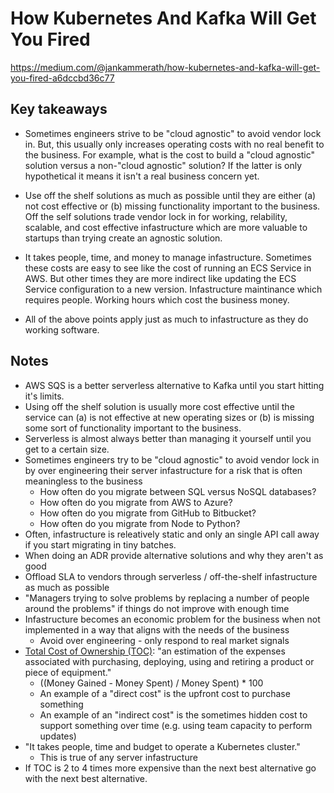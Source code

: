 # How Kubernetes And Kafka Will Get You Fired

<https://medium.com/@jankammerath/how-kubernetes-and-kafka-will-get-you-fired-a6dccbd36c77>

## Key takeaways

* Sometimes engineers strive to be "cloud agnostic" to avoid vendor lock in. But, this usually only increases operating costs with no real benefit to the business. For example, what is the cost to build a "cloud agnostic" solution versus a non-"cloud agnostic" solution? If the latter is only hypothetical it means it isn't a real business concern yet.

* Use off the shelf solutions as much as possible until they are either (a) not cost effective or (b) missing functionality important to the business. Off the self solutions trade vendor lock in for working, relability, scalable, and cost effective infastructure which are more valuable to startups than trying create an agnostic solution.

* It takes people, time, and money to manage infastructure. Sometimes these costs are easy to see like the cost of running an ECS Service in AWS. But other times they are more indirect like updating the ECS Service configuration to a new version. Infastructure maintinance which requires people. Working hours which cost the business money.

* All of the above points apply just as much to infastructure as they do working software.

## Notes

* AWS SQS is a better serverless alternative to Kafka until you start hitting it's limits.
* Using off the shelf solution is usually more cost effective until the service can (a) is not effective at new operating sizes or (b) is missing some sort of functionality important to the business.
* Serverless is almost always better than managing it yourself until you get to a certain size.
* Sometimes engineers try to be "cloud agnostic" to avoid vendor lock in by over engineering their server infastructure for a risk that is often meaningless to the business
  * How often do you migrate between SQL versus NoSQL databases?
  * How often do you migrate from AWS to Azure?
  * How often do you migrate from GitHub to Bitbucket?
  * How often do you migrate from Node to Python?
* Often, infastructure is releatively static and only an single API call away if you start migrating in tiny batches.
* When doing an ADR provide alternative solutions and why they aren't as good
* Offload SLA to vendors through serverless / off-the-shelf infastructure as much as possible
* "Managers trying to solve problems by replacing a number of people around the problems" if things do not improve with enough time
* Infastructure becomes an economic problem for the business when not implemented in a way that aligns with the needs of the business
  * Avoid over engineering - only respond to real market signals
* [Total Cost of Ownership (TOC)](https://www.techtarget.com/searchdatacenter/definition/TCO): "an estimation of the expenses associated with purchasing, deploying, using and retiring a product or piece of equipment."
  * ((Money Gained - Money Spent) / Money Spent) * 100
  * An example of a "direct cost" is the upfront cost to purchase something
  * An example of an "indirect cost" is the sometimes hidden cost to support something over time (e.g. using team capacity to perform updates)
* "It takes people, time and budget to operate a Kubernetes cluster."
  * This is true of any server infastructure
* If TOC is 2 to 4 times more expensive than the next best alternative go with the next best alternative.
